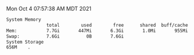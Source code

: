 Mon Oct  4 07:57:38 AM MDT 2021
```bash
System Memory
               total        used        free      shared  buff/cache   available
Mem:           7.7Gi       447Mi       6.3Gi       1.0Mi       955Mi       7.0Gi
Swap:          7.6Gi          0B       7.6Gi
System Storage
656M	.
```
